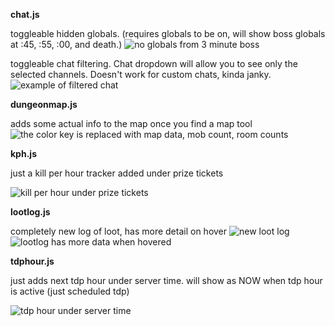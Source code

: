 **chat.js**

  toggleable hidden globals. (requires globals to be on, will show boss globals at :45, :55, :00, and death.)
  ![no globals from 3 minute boss](https://i.imgur.com/Pvo0WjL.png)
  
  toggleable chat filtering. Chat dropdown will allow you to see only the selected channels. Doesn't work for custom chats, kinda janky.
  ![example of filtered chat](https://i.imgur.com/lPtTQYk.png)


**dungeonmap.js**

adds some actual info to the map once you find a map tool
![the color key is replaced with map data, mob count, room counts](https://i.imgur.com/WMNN0qW.png)


**kph.js**

just a kill per hour tracker added under prize tickets

![kill per hour under prize tickets](https://i.imgur.com/rtKgeFs.png)


**lootlog.js**

completely new log of loot, has more detail on hover
![new loot log](https://i.imgur.com/Ayw9gOS.png)
![lootlog has more data when hovered](https://i.imgur.com/B7CW9TY.png)


**tdphour.js**

just adds next tdp hour under server time. will show as NOW when tdp hour is active (just scheduled tdp)

![tdp hour under server time](https://i.imgur.com/fKC8eAn.png)
